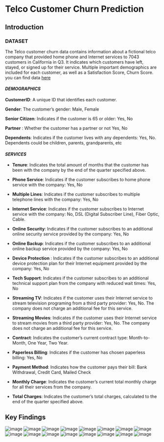 # Telco Customer Churn Prediction
## Introduction
### DATASET
The Telco customer churn data contains information about a fictional telco company that provided home phone and Internet services to 7043 customers in California in Q3. It indicates which customers have left, stayed, or signed up for their service. Multiple important demographics are included for each customer, as well as a Satisfaction Score, Churn Score. you can find data [here](https://www.kaggle.com/datasets/blastchar/telco-customer-churn)

#### ***DEMOGRAPHICS***



**CustomerID**: A unique ID that identifies each customer.

**Gender**: The customer’s gender: Male, Female

**Senior Citizen**: Indicates if the customer is 65 or older: Yes, No

**Partner** : Whether the customer has a partner or not Yes, No

**Dependents**: Indicates if the customer lives with any dependents: Yes, No. Dependents could be children, parents, grandparents, etc



#### ***SERVICES***

- **Tenure**: Indicates the total amount of months that the customer has been with the company by the end of the quarter specified above.

- **Phone Service**: Indicates if the customer subscribes to home phone service with the company: Yes, No

- **Multiple Lines**: Indicates if the customer subscribes to multiple telephone lines with the company: Yes, No

- **Internet Service**: Indicates if the customer subscribes to Internet service with the company: No, DSL (Digital Subscriber Line), Fiber Optic, Cable.

- **Online Security**: Indicates if the customer subscribes to an additional online security service provided by the company: Yes, No

- **Online Backup**: Indicates if the customer subscribes to an additional online backup service provided by the company: Yes, No

- **Device Protection** : Indicates if the customer subscribes to an additional device protection plan for their Internet equipment provided by the company: Yes, No

- **Tech Support**: Indicates if the customer subscribes to an additional technical support plan from the company with reduced wait times: Yes, No

- **Streaming TV**: Indicates if the customer uses their Internet service to stream television programing from a third party provider: Yes, No. The company does not charge an additional fee for this service.

- **Streaming Movies**: Indicates if the customer uses their Internet service to stream movies from a third party provider: Yes, No. The company does not charge an additional fee for this service.

- **Contract**: Indicates the customer’s current contract type: Month-to-Month, One Year, Two Year.

- **Paperless Billing**: Indicates if the customer has chosen paperless billing: Yes, No

- **Payment Method**: Indicates how the customer pays their bill: Bank Withdrawal, Credit Card, Mailed Check

- **Monthly Charge**: Indicates the customer’s current total monthly charge for all their services from the company.

- **Total Charges**: Indicates the customer’s total charges, calculated to the end of the quarter specified above.

## Key Findings

![image](https://user-images.githubusercontent.com/104628789/170277795-390f1468-d454-47b2-a7d6-e770d561eee1.png)
![image](https://user-images.githubusercontent.com/104628789/170277890-dc7d83ec-1724-492d-912a-6918c715bf18.png)
![image](https://user-images.githubusercontent.com/104628789/170278011-d8f6ede4-4205-4fe3-aabf-597f4b563eb2.png)
![image](https://user-images.githubusercontent.com/104628789/170278090-ef0db138-4573-47d2-8184-4ed6e7d62a56.png)
![image](https://user-images.githubusercontent.com/104628789/170278179-486a6b20-8f77-4e04-943b-96a33f53c7af.png)
![image](https://user-images.githubusercontent.com/104628789/170278238-7768ddfd-f28a-43d8-bccb-9e88f669422e.png)
![image](https://user-images.githubusercontent.com/104628789/170278294-3bbeb799-3f53-45a7-9b7a-2afc05d1a872.png)
![image](https://user-images.githubusercontent.com/104628789/170278357-bf9664f4-27c0-45dc-9a1d-b891c9708249.png)
![image](https://user-images.githubusercontent.com/104628789/170278419-b6d12bfc-af0e-4e6e-823c-5c648485169a.png)
![image](https://user-images.githubusercontent.com/104628789/170278503-562c23cb-be3d-4080-afbd-49588a3b87d0.png)
![image](https://user-images.githubusercontent.com/104628789/170278599-9397a4ba-cfd3-43f6-a8dd-1e5ad877603e.png)
![image](https://user-images.githubusercontent.com/104628789/170278631-ffa9340c-17ce-4124-8a95-7c91309c0eb1.png)
![image](https://user-images.githubusercontent.com/104628789/170278684-7ed01639-214e-46db-88c8-cce3d414517c.png)
![image](https://user-images.githubusercontent.com/104628789/170278767-f9110cdd-0b7b-41cc-842c-3a26cc6c971c.png)
![image](https://user-images.githubusercontent.com/104628789/170278821-a419a802-f4a4-4321-be60-c6aadfa6350e.png)
![image](https://user-images.githubusercontent.com/104628789/170278860-369ba101-8ef7-4d90-aeb1-3faf62006a55.png)














